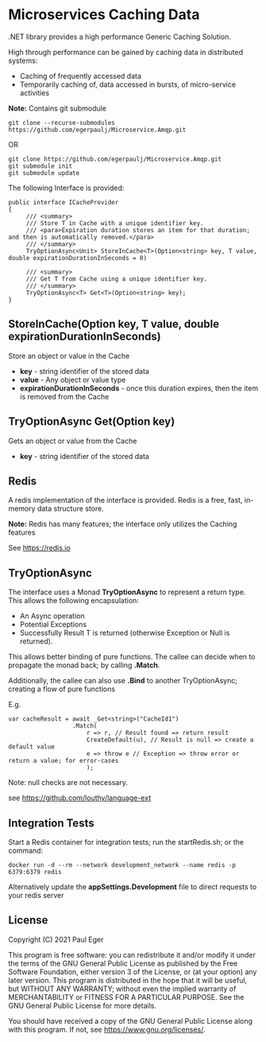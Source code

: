 # Microservices Caching Data

.NET library provides a high performance Generic Caching Solution.

High through performance can be gained by caching data in distributed systems:
- Caching of frequently accessed data
- Temporarily caching of, data accessed in bursts, of micro-service activities

**Note:** Contains git submodule 

```
git clone --recurse-submodules https://github.com/egerpaulj/Microservice.Amqp.git
```

OR

```
git clone https://github.com/egerpaulj/Microservice.Amqp.git
git submodule init
git submodule update
```


The following Interface is provided:

```
public interface ICacheProvider
{
     /// <summary>
     /// Store T in Cache with a unique identifier key.
     /// <para>Expiration duration stores an item for that duration; and then is automatically removed.</para>
     /// </summary>
     TryOptionAsync<Unit> StoreInCache<T>(Option<string> key, T value, double expirationDurationInSeconds = 0)

     /// <summary>
     /// Get T from Cache using a unique identifier key.
     /// </summary>
     TryOptionAsync<T> Get<T>(Option<string> key);
}
```

## StoreInCache<T>(Option<string> key, T value, double expirationDurationInSeconds)

Store an object or value in the Cache

- **key** - string identifier of the stored data
- **value** - Any object or value type
- **expirationDurationInSeconds** - once this duration expires, then the item is removed from the Cache

## TryOptionAsync<T> Get<T>(Option<string> key)

Gets an object or value from the Cache

- **key** - string identifier of the stored data

## Redis

A redis implementation of the interface is provided. Redis is a free, fast, in-memory data structure store.

**Note:** Redis has many features; the interface only utilizes the Caching features

See https://redis.io

## TryOptionAsync<T>

The interface uses a Monad **TryOptionAsync<T>** to represent a return type. This allows the following encapsulation:
- An Async operation
- Potential Exceptions
- Successfully Result T is returned (otherwise Exception or Null is returned).

This allows better binding of pure functions. The callee can decide when to propagate the monad back; by calling **.Match**.

Additionally, the callee can also use **.Bind** to another TryOptionAsync; creating a flow of pure functions

E.g.

```
var cacheResult = await _Get<string>("CacheId1")
                  .Match(
                      r => r, // Result found => return result
                      CreateDefault(u), // Result is null => create a default value
                      e => throw e // Exception => throw error or return a value; for error-cases
                      );
```

Note: null checks are not necessary.

see https://github.com/louthy/language-ext

## Integration Tests

Start a Redis container for integration tests; run the startRedis.sh; or the command:

```
docker run -d --rm --network development_network --name redis -p 6379:6379 redis
```

Alternatively update the **appSettings.Development** file to direct requests to your redis server

## License

Copyright (C) 2021  Paul Eger

This program is free software: you can redistribute it and/or modify
it under the terms of the GNU General Public License as published by
the Free Software Foundation, either version 3 of the License, or
(at your option) any later version.
This program is distributed in the hope that it will be useful,
but WITHOUT ANY WARRANTY; without even the implied warranty of
MERCHANTABILITY or FITNESS FOR A PARTICULAR PURPOSE.  See the
GNU General Public License for more details.

You should have received a copy of the GNU General Public License
along with this program.  If not, see <https://www.gnu.org/licenses/>.